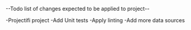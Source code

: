 --Todo list of changes expected to be applied to project--

-Projectifi project
-Add Unit tests
-Apply linting
-Add more data sources

